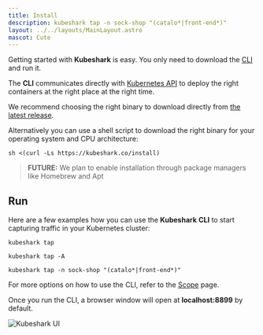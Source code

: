 ```yaml
---
title: Install
description: kubeshark tap -n sock-shop "(catalo*|front-end*)"
layout: ../../layouts/MainLayout.astro
mascot: Cute
---
```


Getting started with **Kubeshark** is easy. You only need to download the [CLI](/en/cli) and run it. 

The **CLI** communicates directly with [Kubernetes API](https://kubernetes.io/docs/concepts/overview/kubernetes-api/) to deploy the right containers at the right place at the right time.

We recommend choosing the right binary to download directly from [the latest release](https://github.com/kubeshark/kubeshark/releases/latest).

Alternatively you can use a shell script to download the right binary for your operating system and CPU architecture:

```shell
sh <(curl -Ls https://kubeshark.co/install)
```

> **FUTURE:** We plan to enable installation through package managers like Homebrew and Apt

## Run

Here are a few examples how you can use the **Kubeshark** **CLI** to start capturing traffic in your Kubernetes cluster:

```shell
kubeshark tap
```
```
kubeshark tap -A
```
```
kubeshark tap -n sock-shop "(catalo*|front-end*)"
```

For more options on how to use the CLI, refer to the [Scope](/en/scope) page.

Once you run the CLI, a browser window will open at **localhost:8899** by default.


![Kubeshark UI](/kubeshark-ui.png)
